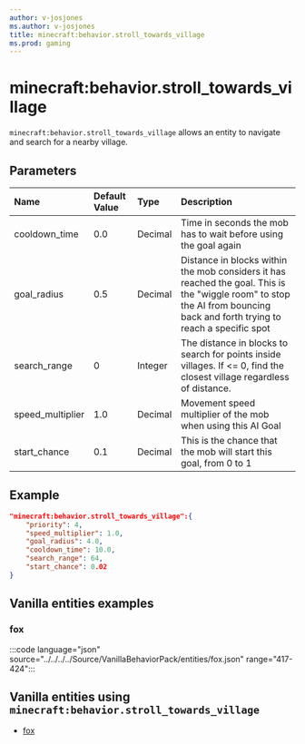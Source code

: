 ```yaml
---
author: v-josjones
ms.author: v-josjones
title: minecraft:behavior.stroll_towards_village
ms.prod: gaming
---
```


# minecraft:behavior.stroll_towards_village

`minecraft:behavior.stroll_towards_village` allows an entity to navigate and search for a nearby village.

## Parameters

|Name |Default Value  |Type  |Description  |
|:----------|:----------|:----------|:----------|
|cooldown_time| 0.0| Decimal| Time in seconds the mob has to wait before using the goal again |
|goal_radius| 0.5| Decimal| Distance in blocks within the mob considers it has reached the goal. This is the "wiggle room" to stop the AI from bouncing back and forth trying to reach a specific spot |
|search_range| 0| Integer| The distance in blocks to search for points inside villages. If <= 0, find the closest village regardless of distance. |
|speed_multiplier| 1.0| Decimal| Movement speed multiplier of the mob when using this AI Goal |
|start_chance| 0.1| Decimal| This is the chance that the mob will start this goal, from 0 to 1 |

## Example

```json
"minecraft:behavior.stroll_towards_village":{
    "priority": 4,
    "speed_multiplier": 1.0,
    "goal_radius": 4.0,
    "cooldown_time": 10.0,
    "search_range": 64,
    "start_chance": 0.02
}
```

## Vanilla entities examples

### fox

:::code language="json" source="../../../../Source/VanillaBehaviorPack/entities/fox.json" range="417-424":::

## Vanilla entities using `minecraft:behavior.stroll_towards_village`

- [fox](../../../../Source/VanillaBehaviorPack_Snippets/entities/fox.md)
